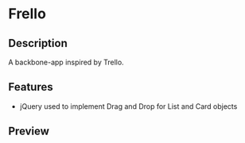# Frello

## Description

  A backbone-app inspired by Trello.

## Features
* jQuery used to implement Drag and Drop for List and Card objects

## Preview
 [boardShow]: ./app/asses/images/frello.png
